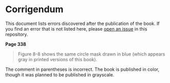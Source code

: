 # Corrigendum

This document lists errors discovered after the publication of the book. If you find an error that is not listed here, please  [open an issue](https://github.com/Moddable-OpenSource/iot-product-dev-book/issues) in this repository.

**Page 338**

> Figure 8-8 shows the same circle mask drawn in blue (which appears gray in printed versions of this book).

The comment in parentheses is incorrect. The book is published in color, though it was planned to be published in grayscale.
